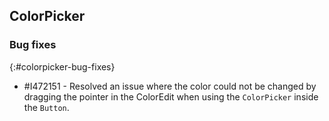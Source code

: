 ## ColorPicker

### Bug fixes
{:#colorpicker-bug-fixes}

* \#I472151 - Resolved an issue where the color could not be changed by dragging the pointer in the ColorEdit when using the `ColorPicker` inside the `Button`.

